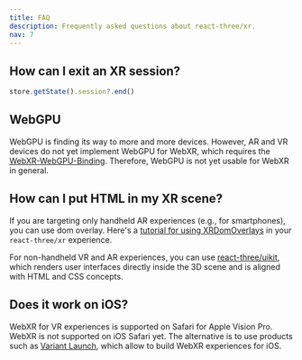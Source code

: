 ```yaml
---
title: FAQ
description: Frequently asked questions about react-three/xr.
nav: 7
---
```


## How can I exit an XR session?

```ts
store.getState().session?.end()
```

## WebGPU

WebGPU is finding its way to more and more devices. However, AR and VR devices do not yet implement WebGPU for WebXR, which requires the [WebXR-WebGPU-Binding](https://github.com/immersive-web/WebXR-WebGPU-Binding/blob/main/explainer.md). Therefore, WebGPU is not yet usable for WebXR in general.

## How can I put HTML in my XR scene?

If you are targeting only handheld AR experiences (e.g., for smartphones), you can use dom overlay. Here's a [tutorial for using XRDomOverlays](../tutorials/dom-overlay.md) in your `react-three/xr` experience.

For non-handheld VR and AR experiences, you can use [react-three/uikit](https://github.com/pmndrs/uikit), which renders user interfaces directly inside the 3D scene and is aligned with HTML and CSS concepts.

## Does it work on iOS?

WebXR for VR experiences is supported on Safari for Apple Vision Pro. 
WebXR is not supported on iOS Safari yet. The alternative is to use products such as [Variant Launch](https://launch.variant3d.com/), which allow to build WebXR experiences for iOS.